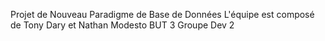 Projet de Nouveau Paradigme de Base de Données
L'équipe est composé de Tony Dary et Nathan Modesto
BUT 3 Groupe Dev 2
